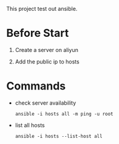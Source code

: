 This project test out ansible.

# Before Start

1. Create a server on aliyun

2. Add the public ip to hosts

# Commands

- check server availability

    `ansible -i hosts all -m ping -u root`

- list all hosts

    `ansible -i hosts --list-host all`